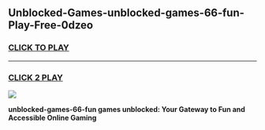 
## Unblocked-Games-unblocked-games-66-fun-Play-Free-0dzeo
<h3>
<a href="https://premium76.site?title=unblocked-games-66-fun&ref=21A">CLICK TO PLAY</a></h3>
<hr>

<h3>
<a href="https://premium76.site?title=unblocked-games-66-fun&ref=21A">CLICK 2 PLAY</a>
  
</h3>

<a href="https://premium76.site?title=unblocked-games-66-fun&ref=21A"><img src="https://clearcache.store/games.png"></a>


**unblocked-games-66-fun games unblocked: Your Gateway to Fun and Accessible Online Gaming**
